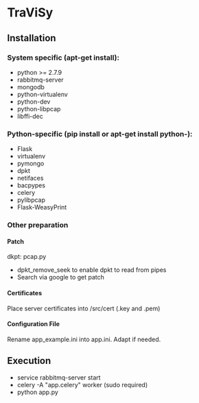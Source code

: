 # TraViSy

## Installation

### System specific (apt-get install):

 * python >= 2.7.9
 * rabbitmq-server
 * mongodb
 * python-virtualenv
 * python-dev
 * python-libpcap
 * libffi-dec

### Python-specific (pip install or apt-get install python-):

 * Flask
 * virtualenv
 * pymongo
 * dpkt
 * netifaces
 * bacpypes
 * celery
 * pylibpcap
 * Flask-WeasyPrint

### Other preparation

#### Patch

dkpt: pcap.py
 * dpkt_remove_seek
to enable dpkt to read from pipes
 * Search via google to get patch 

#### Certificates

Place server certificates into /src/cert (.key and .pem)

#### Configuration File

Rename app_example.ini into app.ini. Adapt if needed.

## Execution

 * service rabbitmq-server start
 * celery -A "app.celery" worker (sudo required)
 * python app.py
